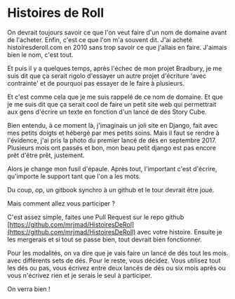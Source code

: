 # Histoires de Roll

On devrait toujours savoir ce que l'on veut faire d'un nom de domaine avant de l'acheter. Enfin, c'est ce que l'on m'a souvent dit. J'ai acheté histoiresderoll.com en 2010 sans trop savoir ce que j'allais en faire. J'aimais bien le nom, c'est tout.

Et puis il y a quelques temps, après l'échec de mon projet Bradbury, je me suis dit que ça serait rigolo d'essayer un autre projet d'écriture 'avec contrainte' et de pourquoi pas essayer de le faire à plusieurs.

Et c'est comme cela que je me suis rappelé de ce nom de domaine. Et que je me suis dit que ça serait cool de faire un petit site web qui permettrait aux gens d'écrire un texte en fonction d'un lancé de dés Story Cube.

Bien entendu, à ce moment là, j'imaginais un joli site en Django, fait avec mes petits doigts et hébergé par mes petits soins. Mais il faut se rendre à l'évidence, j'ai pris la photo du premier lancé de dés en septembre 2017. Plusieurs mois ont passés et bon, mon beau petit django est pas encore prêt d'être prêt, justement.

Alors je change mon fusil d'épaule. Après tout, l'important c'est d'écrire, qu'importe le support tant que l'on a les mots.

Du coup, op, un gitbook synchro à un github et le tour devrait être joué.

Mais comment allez vous participer ?

C'est assez simple, faites une Pull Request sur le repo github [https://github.com/mrjmad/HistoiresDeRol](https://github.com/mrjmad/HistoiresDeRoll) avec votre histoire. Ensuite je les mergerais et si tout se passe bien, tout devrait bien fonctionner.

Pour les modalités, on va dire que je vais faire un lancé de dés tout les mois. avec différents sets de dés. Pour le reste, vous décidez. Vous utilisez tout les dés ou pas, vous écrivez entre deux lancés de dés ou six mois après ou vous n'écrivez rien et je serais le seul à participer.

On verra bien !


